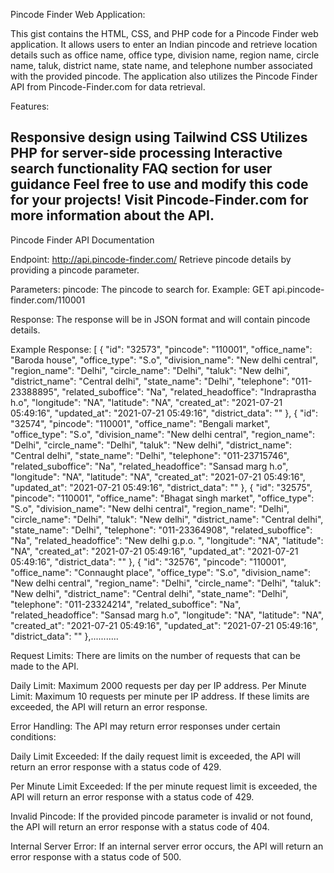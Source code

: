 Pincode Finder Web Application:

This gist contains the HTML, CSS, and PHP code for a Pincode Finder web application. It allows users to enter an Indian pincode and retrieve location details such as office name, office type, division name, region name, circle name, taluk, district name, state name, and telephone number associated with the provided pincode. The application also utilizes the Pincode Finder API from Pincode-Finder.com for data retrieval.

Features:

Responsive design using Tailwind CSS
Utilizes PHP for server-side processing
Interactive search functionality
FAQ section for user guidance
Feel free to use and modify this code for your projects! Visit Pincode-Finder.com for more information about the API.
----------------------------------------------------------------------------------------------------------------------------------

Pincode Finder API Documentation

Endpoint: http://api.pincode-finder.com/
Retrieve pincode details by providing a pincode parameter.

Parameters:
pincode: The pincode to search for.
Example:
GET api.pincode-finder.com/110001

Response:
The response will be in JSON format and will contain pincode details.

Example Response:
[
    {
        "id": "32573",
        "pincode": "110001",
        "office_name": "Baroda house",
        "office_type": "S.o",
        "division_name": "New delhi central",
        "region_name": "Delhi",
        "circle_name": "Delhi",
        "taluk": "New delhi",
        "district_name": "Central delhi",
        "state_name": "Delhi",
        "telephone": "011-23388895",
        "related_suboffice": "Na",
        "related_headoffice": "Indraprastha h.o",
        "longitude": "NA",
        "latitude": "NA",
        "created_at": "2021-07-21 05:49:16",
        "updated_at": "2021-07-21 05:49:16",
        "district_data": ""
    },
    {
        "id": "32574",
        "pincode": "110001",
        "office_name": "Bengali market",
        "office_type": "S.o",
        "division_name": "New delhi central",
        "region_name": "Delhi",
        "circle_name": "Delhi",
        "taluk": "New delhi",
        "district_name": "Central delhi",
        "state_name": "Delhi",
        "telephone": "011-23715746",
        "related_suboffice": "Na",
        "related_headoffice": "Sansad marg h.o",
        "longitude": "NA",
        "latitude": "NA",
        "created_at": "2021-07-21 05:49:16",
        "updated_at": "2021-07-21 05:49:16",
        "district_data": ""
    },
    {
        "id": "32575",
        "pincode": "110001",
        "office_name": "Bhagat singh market",
        "office_type": "S.o",
        "division_name": "New delhi central",
        "region_name": "Delhi",
        "circle_name": "Delhi",
        "taluk": "New delhi",
        "district_name": "Central delhi",
        "state_name": "Delhi",
        "telephone": "011-23364908",
        "related_suboffice": "Na",
        "related_headoffice": "New delhi g.p.o. ",
        "longitude": "NA",
        "latitude": "NA",
        "created_at": "2021-07-21 05:49:16",
        "updated_at": "2021-07-21 05:49:16",
        "district_data": ""
    },
    {
        "id": "32576",
        "pincode": "110001",
        "office_name": "Connaught place",
        "office_type": "S.o",
        "division_name": "New delhi central",
        "region_name": "Delhi",
        "circle_name": "Delhi",
        "taluk": "New delhi",
        "district_name": "Central delhi",
        "state_name": "Delhi",
        "telephone": "011-23324214",
        "related_suboffice": "Na",
        "related_headoffice": "Sansad marg h.o",
        "longitude": "NA",
        "latitude": "NA",
        "created_at": "2021-07-21 05:49:16",
        "updated_at": "2021-07-21 05:49:16",
        "district_data": ""
    },...........

Request Limits:
There are limits on the number of requests that can be made to the API.

Daily Limit: Maximum 2000 requests per day per IP address.
Per Minute Limit: Maximum 10 requests per minute per IP address.
If these limits are exceeded, the API will return an error response.

Error Handling:
The API may return error responses under certain conditions:

Daily Limit Exceeded: If the daily request limit is exceeded, the API will return an error response with a status code of 429.

Per Minute Limit Exceeded: If the per minute request limit is exceeded, the API will return an error response with a status code of 429.

Invalid Pincode: If the provided pincode parameter is invalid or not found, the API will return an error response with a status code of 404.

Internal Server Error: If an internal server error occurs, the API will return an error response with a status code of 500.
